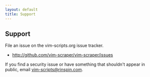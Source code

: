 ```yaml
---
layout: default
title: Support
---
```


## Support

File an issue on the vim-scripts.org issue tracker.

* <http://github.com/vim-scraper/vim-scraper/issues>

If you find a security issue or have something that shouldn't appear
in public, email
<a href="mailto:vim-scripts@rinspin.com">vim-scripts@rinspin.com</a>.

